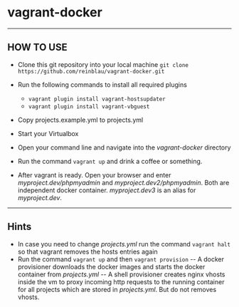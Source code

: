 vagrant-docker
==============

----------
HOW TO USE
----------

- Clone this git repository into your local machine
  ``git clone https://github.com/reinblau/vagrant-docker.git``

- Run the following commands to install all required plugins
  - ``vagrant plugin install vagrant-hostsupdater``
  - ``vagrant plugin install vagrant-vbguest``
 
- Copy projects.example.yml to projects.yml

- Start your Virtualbox

- Open your command line and navigate into the *vagrant-docker* directory

- Run the command ``vagrant up`` and drink a coffee or something.

- After vagrant is ready. Open your browser and enter *myproject.dev/phpmyadmin* and *myproject.dev2/phpmyadmin*.  Both are independent docker container. *myproject.dev3* is an alias for *myproject.dev*.

----------
Hints
----------
- In case you need to change *projects.yml* run the command ``vagrant halt`` so that vagrant removes the hosts entries again
- Run the command ``vagrant up`` and then ``vagrant provision``
    -- A docker provisioner downloads the docker images and starts the docker container from *projects.yml*
    -- A shell provisioner creates nginx vhosts inside the vm to proxy incoming http requests to the running container for all projects which are stored in *projects.yml*. But do not removes vhosts.



